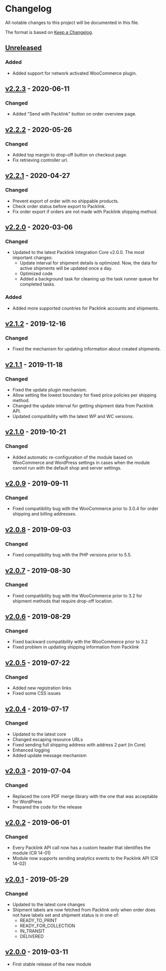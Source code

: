 # Changelog
All notable changes to this project will be documented in this file.

The format is based on [Keep a Changelog](http://keepachangelog.com/en/1.0.0/).

## [Unreleased](https://github.com/logeecom/pl_woocommerce_module/compare/master...dev)
### Added
- Added support for network activated WooCommerce plugin.

## [v2.2.3](https://github.com/logeecom/pl_woocommerce_module/compare/v2.2.2...v2.2.3) - 2020-06-11
### Changed
- Added "Send with Packlink" button on order overview page.

## [v2.2.2](https://github.com/logeecom/pl_woocommerce_module/compare/v2.2.1...v2.2.2) - 2020-05-26
### Changed
- Added top margin to drop-off button on checkout page.
- Fix retrieving controller url.

## [v2.2.1](https://github.com/logeecom/pl_woocommerce_module/compare/v2.2.0...v2.2.1) - 2020-04-27
### Changed
- Prevent export of order with no shippable products.
- Check order status before export to Packlink.
- Fix order export if orders are not made with Packlink shipping method.

## [v2.2.0](https://github.com/logeecom/pl_woocommerce_module/compare/v2.1.2...v2.2.0) - 2020-03-06
### Changed
- Updated to the latest Packlink Integration Core v2.0.0. The most important changes:
  * Update interval for shipment details is optimized. Now, the data for active shipments will be updated once a day.
  * Optimized code
  * Added a background task for cleaning up the task runner queue for completed tasks.

### Added
- Added more supported countries for Packlink accounts and shipments.

## [v2.1.2](https://github.com/logeecom/pl_woocommerce_module/compare/v2.1.1...v2.1.2) - 2019-12-16
### Changed
- Fixed the mechanism for updating information about created shipments.

## [v2.1.1](https://github.com/logeecom/pl_woocommerce_module/compare/v2.1.0...v2.1.1) - 2019-11-18
### Changed
- Fixed the update plugin mechanism.
- Allow setting the lowest boundary for fixed price policies per shipping method.
- Changed the update interval for getting shipment data from Packlink API.
- Updated compatibility with the latest WP and WC versions.

## [v2.1.0](https://github.com/logeecom/pl_woocommerce_module/compare/v2.0.9...v2.1.0) - 2019-10-21
### Changed
- Added automatic re-configuration of the module based on WooCommerce and WordPress settings in cases when the module cannot run with the default shop and server settings.

## [v2.0.9](https://github.com/logeecom/pl_woocommerce_module/compare/v2.0.8...v2.0.9) - 2019-09-11
### Changed
- Fixed compatibility bug with the WooCommerce prior to 3.0.4 for order shipping and billing addresses.

## [v2.0.8](https://github.com/logeecom/pl_woocommerce_module/compare/v2.0.7...v2.0.8) - 2019-09-03
### Changed
- Fixed compatibility bug with the PHP versions prior to 5.5.

## [v2.0.7](https://github.com/logeecom/pl_woocommerce_module/compare/v2.0.6...v2.0.7) - 2019-08-30
### Changed
- Fixed compatibility bug with the WooCommerce prior to 3.2 for shipment methods that require drop-off location.

## [v2.0.6](https://github.com/logeecom/pl_woocommerce_module/compare/v2.0.5...v2.0.6) - 2019-08-29
### Changed
- Fixed backward compatibility with the WooCommerce prior to 3.2
- Fixed problem in updating shipping information from Packlink

## [v2.0.5](https://github.com/logeecom/pl_woocommerce_module/compare/v2.0.5...v2.0.4) - 2019-07-22
### Changed
- Added new registration links
- Fixed some CSS issues

## [v2.0.4](https://github.com/logeecom/pl_woocommerce_module/compare/v2.0.4...v2.0.3) - 2019-07-17
### Changed
- Updated to the latest core
- Changed escaping resource URLs
- Fixed sending full shipping address with address 2 part (in Core) 
- Enhanced logging
- Added update message mechanism

## [v2.0.3](https://github.com/logeecom/pl_woocommerce_module/compare/v2.0.1...v2.0.2) - 2019-07-04
### Changed
- Replaced the core PDF merge library with the one that was acceptable for WordPress
- Prepared the code for the release

## [v2.0.2](https://github.com/logeecom/pl_woocommerce_module/compare/v2.0.2...v2.0.1) - 2019-06-01
### Changed
- Every Packlink API call now has a custom header that identifies the module (CR 14-01)
- Module now supports sending analytics events to the Packlink API (CR 14-02)

## [v2.0.1](https://github.com/logeecom/pl_woocommerce_module/compare/v2.0.1...v2.0.0) - 2019-05-29
### Changed
- Updated to the latest core changes
- Shipment labels are now fetched from Packlink only when order does not have labels set 
and shipment status is in one of:
    * READY_TO_PRINT
    * READY_FOR_COLLECTION
    * IN_TRANSIT
    * DELIVERED

## [v2.0.0](https://github.com/logeecom/pl_woocommerce_module/tree/v2.0.0) - 2019-03-11
- First stable release of the new module
